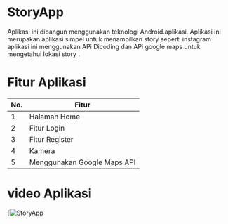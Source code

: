 # StoryApp
Aplikasi ini dibangun menggunakan teknologi Android.aplikasi. Aplikasi ini merupakan aplikasi simpel untuk menampilkan story seperti instagram aplikasi ini menggunakan APi Dicoding dan APi google maps untuk mengetahui lokasi story .

# Fitur Aplikasi

| No.  | Fitur              |
|------|--------------------|
| 1    | Halaman Home       |
| 2    | Fitur Login        | 
| 3    | Fitur Register     |
| 4    | Kamera             | 
| 5    | Menggunakan Google Maps API | 


# video Aplikasi 
[[![StoryApp](https://img.youtube.com/vi/CgFjEpVIiGQ/0.jpg)](https://youtu.be/CgFjEpVIiGQ)


